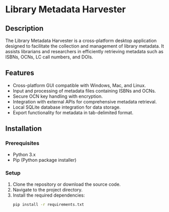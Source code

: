 # Library Metadata Harvester

## Description

The Library Metadata Harvester is a cross-platform desktop application designed to facilitate the collection and management of library metadata. It assists librarians and researchers in efficiently retrieving metadata such as ISBNs, OCNs, LC call numbers, and DOIs.

## Features

- Cross-platform GUI compatible with Windows, Mac, and Linux.
- Input and processing of metadata files containing ISBNs and OCNs.
- Secure OCN key handling with encryption.
- Integration with external APIs for comprehensive metadata retrieval.
- Local SQLite database integration for data storage.
- Export functionality for metadata in tab-delimited format.

## Installation

### Prerequisites

- Python 3.x
- Pip (Python package installer)

### Setup

1. Clone the repository or download the source code.
2. Navigate to the project directory.
3. Install the required dependencies:
   ```bash
   pip install -r requirements.txt
   ```
